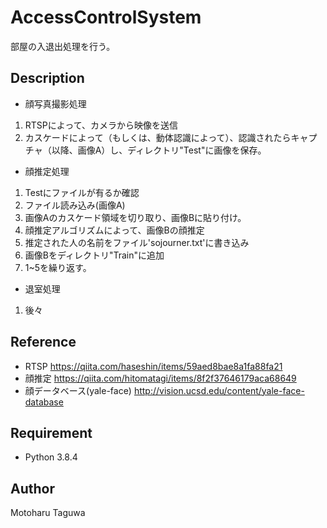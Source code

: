 # AccessControlSystem

部屋の入退出処理を行う。

## Description

- 顔写真撮影処理
1. RTSPによって、カメラから映像を送信
1. カスケードによって（もしくは、動体認識によって）、認識されたらキャプチャ（以降、画像A）し、ディレクトリ"Test"に画像を保存。

- 顔推定処理
1. Testにファイルが有るか確認
1. ファイル読み込み(画像A)
1. 画像Aのカスケード領域を切り取り、画像Bに貼り付け。
1. 顔推定アルゴリズムによって、画像Bの顔推定
1. 推定された人の名前をファイル'sojourner.txt'に書き込み
1. 画像Bをディレクトリ"Train"に追加
1. 1~5を繰り返す。

- 退室処理
1. 後々

## Reference
- RTSP
https://qiita.com/haseshin/items/59aed8bae8a1fa88fa21
- 顔推定
https://qiita.com/hitomatagi/items/8f2f37646179aca68649
- 顔データベース(yale-face)
http://vision.ucsd.edu/content/yale-face-database

## Requirement
* Python 3.8.4
## Author
Motoharu Taguwa
